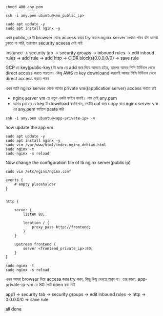 

```
chmod 400 any.pem
```

```
ssh -i any.pem ubuntu@<vm_public_ip>
```
```
sudo apt update -y
sudo apt install nginx -y
```
এখন public_ip টা browser থেকে access করার try করলে nginx server দেখতে পারব
যদি আমরা ঢুকতে না পারি, তারমানে security aceess দেই নাই

instance -> security tab -> security groups -> inbound rules -> edit inboud rules -> add rule -> add http ->  CIDR blocks(0.0.0.0/0) -> save rule

GCP তে key(public-key) টা vm তে add করে দিয়ে আসতে হইত, তারপর আমার পিসি টার্মিনাল থেকে direct access করতে পারতাম। কিন্তু AWS তে key downloand করলেই আমার পিসি টার্মিনাল থেকে direct access করতে পারব

এখন আমি nginx server থেকে আমার private vm((application server) access করতে চাই 

- nginx server vm তে নতুন একটা ফাইল বানাই। নাম দেই any.pem
- আমার pc তে যে key টা download করছিলাম, সেইটা cat করে copy করে nginx server vm এর any.pem ফাইলে paste করি

```
ssh -i any.pem ubuntu@<app-private-ip> -v
```

now update the app vm
```
sudo apt update -y
sudo apt install nginx -y
sudo vim /var/www/html/index.nginx-debian.html
sudo nginx -t
sudo nginx -s reload
```

Now change the configuration file of lb nginx server(public ip)

```
sudo vim /etc/nginx/nginx.conf
```
```
events {
    # empty placeholder
}


http {

    server {
        listen 80;

        location / {
            proxy_pass http://frontend;
        }
    }

    upstream frontend {
        server <frontend_private_ip>:80;
    }
}
```
```
sudo nginx -t
sudo nginx -s reload
```

এখন আমরা browser দিয়ে access করার try করব, কিন্তু কিছু দেখতে পারব না। তার কারণ, app-private-ip-vm তে 80 পোর্ট open করা নাই

app1 -> security tab -> security groups -> edit inbound rules -> http -> 0.0.0.0/0 -> save rule

all done
